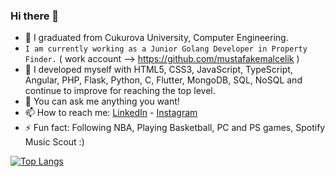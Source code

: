 ### Hi there 👋

- 🔭 I graduated from Cukurova University, Computer Engineering. 
- `I am currently working as a Junior Golang Developer in Property Finder.` ( work account --> https://github.com/mustafakemalcelik )
- 🌱 I developed myself with HTML5, CSS3, JavaScript, TypeScript, Angular, PHP, Flask, Python, C, Flutter, MongoDB, SQL, NoSQL and continue to improve for reaching the top level.
- 💬 You can ask me anything you want!
- 📫 How to reach me: [LinkedIn](https://www.linkedIn.com/in/mustafakemalceliks) - [Instagram](https://www.instagram.com/musttkemal/)
- ⚡ Fun fact: Following NBA, Playing Basketball, PC and PS games, Spotify Music Scout :)


[![Top Langs](https://github-readme-stats.vercel.app/api/top-langs/?username=mkceliks&langs_count=8)](https://github.com/anuraghazra/github-readme-stats)


